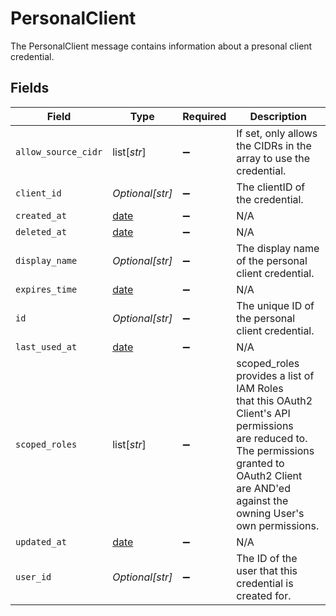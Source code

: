 # PersonalClient

The PersonalClient message contains information about a presonal client credential.


## Fields

| Field                                                                                                                                                                                                 | Type                                                                                                                                                                                                  | Required                                                                                                                                                                                              | Description                                                                                                                                                                                           |
| ----------------------------------------------------------------------------------------------------------------------------------------------------------------------------------------------------- | ----------------------------------------------------------------------------------------------------------------------------------------------------------------------------------------------------- | ----------------------------------------------------------------------------------------------------------------------------------------------------------------------------------------------------- | ----------------------------------------------------------------------------------------------------------------------------------------------------------------------------------------------------- |
| `allow_source_cidr`                                                                                                                                                                                   | list[*str*]                                                                                                                                                                                           | :heavy_minus_sign:                                                                                                                                                                                    | If set, only allows the CIDRs in the array to use the credential.                                                                                                                                     |
| `client_id`                                                                                                                                                                                           | *Optional[str]*                                                                                                                                                                                       | :heavy_minus_sign:                                                                                                                                                                                    | The clientID of the credential.                                                                                                                                                                       |
| `created_at`                                                                                                                                                                                          | [date](https://docs.python.org/3/library/datetime.html#date-objects)                                                                                                                                  | :heavy_minus_sign:                                                                                                                                                                                    | N/A                                                                                                                                                                                                   |
| `deleted_at`                                                                                                                                                                                          | [date](https://docs.python.org/3/library/datetime.html#date-objects)                                                                                                                                  | :heavy_minus_sign:                                                                                                                                                                                    | N/A                                                                                                                                                                                                   |
| `display_name`                                                                                                                                                                                        | *Optional[str]*                                                                                                                                                                                       | :heavy_minus_sign:                                                                                                                                                                                    | The display name of the personal client credential.                                                                                                                                                   |
| `expires_time`                                                                                                                                                                                        | [date](https://docs.python.org/3/library/datetime.html#date-objects)                                                                                                                                  | :heavy_minus_sign:                                                                                                                                                                                    | N/A                                                                                                                                                                                                   |
| `id`                                                                                                                                                                                                  | *Optional[str]*                                                                                                                                                                                       | :heavy_minus_sign:                                                                                                                                                                                    | The unique ID of the personal client credential.                                                                                                                                                      |
| `last_used_at`                                                                                                                                                                                        | [date](https://docs.python.org/3/library/datetime.html#date-objects)                                                                                                                                  | :heavy_minus_sign:                                                                                                                                                                                    | N/A                                                                                                                                                                                                   |
| `scoped_roles`                                                                                                                                                                                        | list[*str*]                                                                                                                                                                                           | :heavy_minus_sign:                                                                                                                                                                                    | scoped_roles provides a list of IAM Roles<br/> that this OAuth2 Client's API permissions<br/> are reduced to. The permissions granted to OAuth2 Client<br/> are AND'ed against the owning User's own permissions. |
| `updated_at`                                                                                                                                                                                          | [date](https://docs.python.org/3/library/datetime.html#date-objects)                                                                                                                                  | :heavy_minus_sign:                                                                                                                                                                                    | N/A                                                                                                                                                                                                   |
| `user_id`                                                                                                                                                                                             | *Optional[str]*                                                                                                                                                                                       | :heavy_minus_sign:                                                                                                                                                                                    | The ID of the user that this credential is created for.                                                                                                                                               |